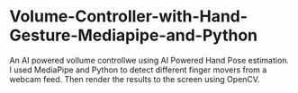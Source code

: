 # Volume-Controller-with-Hand-Gesture-Mediapipe-and-Python
An AI powered vollume controllwe using AI Powered Hand Pose estimation. I used MediaPipe and Python to detect different finger movers from a webcam feed. Then render the results to the screen using OpenCV.
